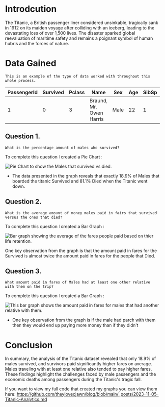 # Introdcution

The Titanic, a British passenger liner considered unsinkable, tragically sank in 1912 on its maiden voyage after colliding with an iceberg, leading to the devastating loss of over 1,500 lives. The disaster sparked global reevaluation of maritime safety and remains a poignant symbol of human hubris and the forces of nature.

# Data Gained

```This is an example of the type of data worked with throughout this whole process.```

| PassengerId | Survived | Pclass | Name | Sex | Age | SibSp | Parch | Ticket | Fare | Cabin | Embarked |
|------------|----------|--------|------|-----|-----|-------|-------|--------|------|-------|----------|
| 1          | 0        | 3      | Braund, Mr. Owen Harris    | Male   | 22   | 1     | 0     | A/5 21171      | 7.25    |      | S        |


## Question 1. 
```What is the percentage amount of males who survived?```

To complete this question I created a Pie Chart :

![Pie Chart to show the Males that survived vs died.](image.png)

- The data presented in the graph reveals that exactly 18.9% of Males that boarded the titanic Survived and 81.1% Died when the Titanic went down.
## Question 2. 
```What is the average amount of money males paid in fairs that survived versus the ones that died?```

To complete this question I created a Bar Graph :

![Bar graph showing the average of the fares people paid based on thier life retention. ](image-2.png)

One key observation from the graph is that the amount paid in fares for the Survived is almost twice the amount paid in fares for the people that Died.
## Question 3. 
```What amount paid in fares of Males had at least one other relative with them on the trip?```

To complete this question I created a Bar Graph :

![This bar graph shows the amount paid in fares for males that had another relative with them.](image-1.png)

- One key observation from the graph is if the male had parch with them then they would end up paying more money than if they didn't

# Conclusion

In summary, the analysis of the Titanic dataset revealed that only 18.9% of males survived, and survivors paid significantly higher fares on average. Males traveling with at least one relative also tended to pay higher fares. These findings highlight the challenges faced by male passengers and the economic deaths among passengers during the Titanic's tragic fall.

If you want to view my full code that created my graphs you can view them here: https://github.com/theylovecjawn/blog/blob/main/_posts/2023-11-05-Titanic-Analytics.md